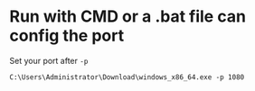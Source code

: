 # Run with CMD or a .bat file can config the port
Set your port after `-p`

`C:\Users\Administrator\Download\windows_x86_64.exe -p 1080`
